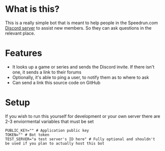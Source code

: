 # What is this?

This is a really simple bot that is meant to help people in the Speedrun.com
[Discord server](https://discord.gg/0h6sul1ZwHVpXJmK) to assist new members. So
they can ask questions in the relevant place.

# Features

- It looks up a game or series and sends the Discord invite. If there isn't one,
  it sends a link to their forums
- Optionally, it's able to ping a user, to notify them as to where to ask
- Can send a link this source code on GitHub

# Setup

If you wish to run this yourself for development or your own server there are
2-3 enviormental variables that must be set

```env
PUBLIC_KEY="" # Application public key
TOKEN="" # Bot token
TEST_SERVER="a test server's ID here" # Fully optional and shouldn't be used if you plan to actually host this bot
```
